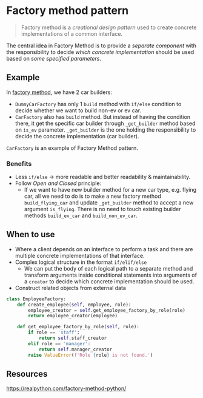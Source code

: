 # Factory method pattern
> Factory method is a *creational design pattern* used to create concrete implementations of a common interface.

The central idea in Factory Method is to provide a *separate component* with the responsibility to decide *which concrete implementation* should be used based on *some specified parameters*.

## Example
In [factory method](./factory_method.py), we have 2 car builders:
* `DummyCarFactory` has only 1 `build` method with `if/else` condition to decide whether we want to build non-ev or ev car.
* `CarFactory` also has `build` method. But instead of having the condition there, it get the specific car builder through `_get_builder` method based on `is_ev` parameter. `_get_builder` is the one holding the responsibility to decide the concrete implementation (car builder).

`CarFactory` is an example of Factory Method pattern.

### Benefits
* Less `if/else` -> more readable and better readability & maintainability.
* Follow *Open and Closed* principle:
  * If we want to have new builder method for a new car type, e.g. flying car, all we need to do is to make a new factory method `build_flying_car` and update `_get_builder` method to accept a new argument `is_flying`. There is no need to touch existing builder methods `build_ev_car` and `build_non_ev_car`.

## When to use
* Where a client depends on an interface to perform a task and there are multiple concrete implementations of that interface.
* Complex logical structure in the format `if/elif/else`
  * We can put the body of each logical path to a separate method and transform arguments inside conditional statements into arguments of a `creator` to decide which concrete implementation should be used.
* Construct related objects from external data
```python
class EmployeeFactory:
    def create_employee(self, employee, role):
        employee_creator = self.get_employee_factory_by_role(role)
        return employee_creator(employee)

    def get_employee_factory_by_role(self, role):
        if role == 'staff':
            return self.staff_creator
        elif role == 'manager':
            return self.manager_creator
        raise ValueError(f'Role {role} is not found.')
```

## Resources
https://realpython.com/factory-method-python/

